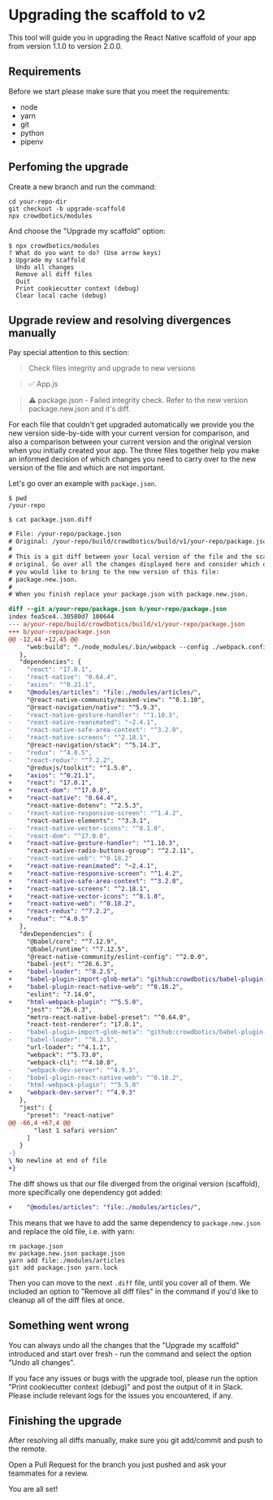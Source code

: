 # Upgrading the scaffold to v2

This tool will guide you in upgrading the React Native scaffold of your app from version 1.1.0 to version 2.0.0.

## Requirements

Before we start please make sure that you meet the requirements:

- node
- yarn
- git
- python
- pipenv

## Perfoming the upgrade

Create a new branch and run the command:

```
cd your-repo-dir
git checkout -b upgrade-scaffold
npx crowdbotics/modules
```

And choose the "Upgrade my scaffold" option:

```
$ npx crowdbotics/modules
? What do you want to do? (Use arrow keys)
❯ Upgrade my scaffold
  Undo all changes
  Remove all diff files
  Quit
  Print cookiecutter context (debug)
  Clear local cache (debug)
```

## Upgrade review and resolving divergences manually

Pay special attention to this section:

> Check files integrity and upgrade to new versions

> ✅ App.js

> ⚠ package.json - Failed integrity check. Refer to the new version package.new.json and it's diff.

For each file that couldn't get upgraded automatically we provide you the new version side-by-side with your current version for comparison, and also a comparison between your current version and the original version when you initially created your app. The three files together help you make an informed decision of which changes you need to carry over to the new version of the file and which are not important.

Let's go over an example with `package.json`.

```shell
$ pwd
/your-repo

$ cat package.json.diff
```

```diff
# File: /your-repo/package.json
# Original: /your-repo/build/crowdbotics/build/v1/your-repo/package.json
#
# This is a git diff between your local version of the file and the scaffold
# original. Go over all the changes displayed here and consider which ones
# you would like to bring to the new version of this file:
# package.new.json.
#
# When you finish replace your package.json with package.new.json.

diff --git a/your-repo/package.json b/your-repo/package.json
index fea5ce4..30580d7 100644
--- a/your-repo/build/crowdbotics/build/v1/your-repo/package.json
+++ b/your-repo/package.json
@@ -12,44 +12,45 @@
     "web:build": "./node_modules/.bin/webpack --config ./webpack.config.js --color --mode production"
   },
   "dependencies": {
-    "react": "17.0.1",
-    "react-native": "0.64.4",
-    "axios": "^0.21.1",
+    "@modules/articles": "file:./modules/articles/",
     "@react-native-community/masked-view": "^0.1.10",
     "@react-navigation/native": "^5.9.3",
-    "react-native-gesture-handler": "^1.10.3",
-    "react-native-reanimated": "~2.4.1",
-    "react-native-safe-area-context": "^3.2.0",
-    "react-native-screens": "^2.18.1",
     "@react-navigation/stack": "^5.14.3",
-    "redux": "^4.0.5",
-    "react-redux": "^7.2.2",
     "@reduxjs/toolkit": "^1.5.0",
+    "axios": "^0.21.1",
+    "react": "17.0.1",
+    "react-dom": "^17.0.0",
+    "react-native": "0.64.4",
     "react-native-dotenv": "^2.5.3",
-    "react-native-responsive-screen": "^1.4.2",
     "react-native-elements": "^3.3.1",
-    "react-native-vector-icons": "^8.1.0",
-    "react-dom": "^17.0.0",
+    "react-native-gesture-handler": "^1.10.3",
     "react-native-radio-buttons-group": "^2.2.11",
-    "react-native-web": "^0.18.2"
+    "react-native-reanimated": "~2.4.1",
+    "react-native-responsive-screen": "^1.4.2",
+    "react-native-safe-area-context": "^3.2.0",
+    "react-native-screens": "^2.18.1",
+    "react-native-vector-icons": "^8.1.0",
+    "react-native-web": "^0.18.2",
+    "react-redux": "^7.2.2",
+    "redux": "^4.0.5"
   },
   "devDependencies": {
     "@babel/core": "^7.12.9",
     "@babel/runtime": "^7.12.5",
     "@react-native-community/eslint-config": "^2.0.0",
     "babel-jest": "^26.6.3",
+    "babel-loader": "^8.2.5",
+    "babel-plugin-import-glob-meta": "github:crowdbotics/babel-plugin-import-glob-meta",
+    "babel-plugin-react-native-web": "^0.18.2",
     "eslint": "7.14.0",
+    "html-webpack-plugin": "^5.5.0",
     "jest": "^26.6.3",
     "metro-react-native-babel-preset": "^0.64.0",
     "react-test-renderer": "17.0.1",
-    "babel-plugin-import-glob-meta": "github:crowdbotics/babel-plugin-import-glob-meta",
-    "babel-loader": "^8.2.5",
     "url-loader": "^4.1.1",
     "webpack": "^5.73.0",
     "webpack-cli": "^4.10.0",
-    "webpack-dev-server": "^4.9.3",
-    "babel-plugin-react-native-web": "^0.18.2",
-    "html-webpack-plugin": "^5.5.0"
+    "webpack-dev-server": "^4.9.3"
   },
   "jest": {
     "preset": "react-native"
@@ -66,4 +67,4 @@
       "last 1 safari version"
     ]
   }
-}
\ No newline at end of file
+}
```

The diff shows us that our file diverged from the original version (scaffold), more specifically one dependency got added:

```diff
+    "@modules/articles": "file:./modules/articles/",
```

This means that we have to add the same dependency to `package.new.json` and replace the old file, i.e. with yarn:

```shell
rm package.json
mv package.new.json package.json
yarn add file:./modules/articles
git add package.json yarn.lock
```

Then you can move to the next `.diff` file, until you cover all of them. We included an option to "Remove all diff files" in the command if you'd like to cleanup all of the diff files at once.

## Something went wrong

You can always undo all the changes that the "Upgrade my scaffold" introduced and start over fresh - run the command and select the option "Undo all changes".

If you face any issues or bugs with the upgrade tool, please run the option "Print cookiecutter context (debug)" and post the output of it in Slack. Please include relevant logs for the issues you encountered, if any.

## Finishing the upgrade

After resolving all diffs manually, make sure you git add/commit and push to the remote.

Open a Pull Request for the branch you just pushed and ask your teammates for a review.

You are all set!
